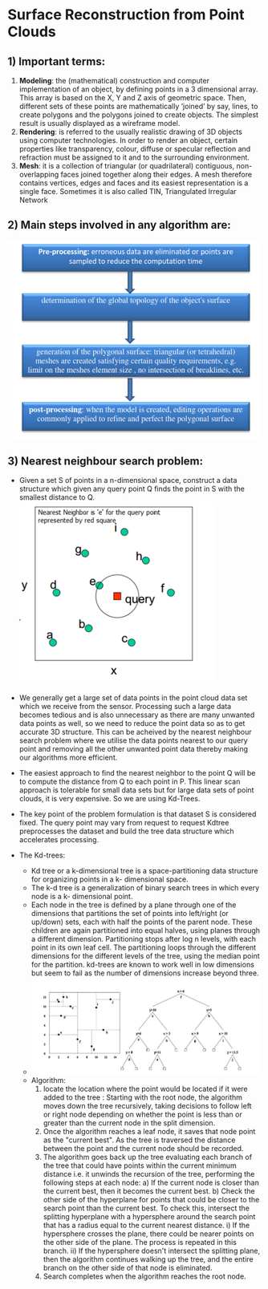 # Surface Reconstruction from Point Clouds
## 1) Important terms:
1. __Modeling__: the (mathematical) construction and computer implementation of an object, by defining
points in a 3 dimensional array. This array is based on the X, Y and Z axis of geometric space. Then,
different sets of these points are mathematically ’joined’ by say, lines, to create polygons and the
polygons joined to create objects. The simplest result is usually displayed as a wireframe model.
2. __Rendering__: is referred to the usually realistic drawing of 3D objects using computer technologies. In
order to render an object, certain properties like transparency, colour, diffuse or specular reflection and
refraction must be assigned to it and to the surrounding environment.
3. __Mesh__: it is a collection of triangular (or quadrilateral) contiguous, non-overlapping faces joined together
along their edges. A mesh therefore contains vertices, edges and faces and its easiest representation is a
single face. Sometimes it is also called TIN, Triangulated Irregular Network

## 2) Main steps involved in any algorithm are: 
![image1](images_la/Screenshot%20from%202022-09-06%2000-22-34.png)

## 3) Nearest neighbour search problem:
* Given a set S of points in a n-dimensional space, construct
a data structure which given any query point Q finds the point in S with the smallest distance to Q.
![image2](images_la/Screenshot%20from%202022-09-06%2000-24-45.png)

* We generally get a large set of data points in the point cloud data set which we receive from the sensor. Processing such a large data becomes tedious and is also unnecessary as there are many unwanted data points as well, so we need to reduce the point data so as to get accurate 3D structure. This can be acheived by the nearest neighbour search problem where we utilise the data points nearest to our query point and removing all the other unwanted point data thereby making our algorithms more efficient.
* The easiest approach to find the nearest neighbor
to the point Q will be to compute the distance
from Q to each point in P. This linear scan
approach is tolerable for small data sets but for
large data sets of point clouds, it is very
expensive. So we are using Kd-Trees.
* The key point of the problem formulation is that
dataset S is considered fixed. The query point may
vary from request to request Kdtree preprocesses the dataset and
build the tree data structure which accelerates
processing.
* The Kd-trees: 
    * Kd tree or a k-dimensional tree is a space-partitioning data structure for organizing points in a k-
dimensional space.
    * The k-d tree is a generalization of binary search trees in which every node is a k-
dimensional point.
    * Each node in the tree is defined by a plane through one of the dimensions that partitions the set of
points into left/right (or up/down) sets, each with half the points of the parent node. These children are
again partitioned into equal halves, using planes through a different dimension. Partitioning stops after
log n levels, with each point in its own leaf cell. The partitioning loops through the different dimensions
for the different levels of the tree, using the median point for the partition. kd-trees are known to work
well in low dimensions but seem to fail as the number of dimensions increase beyond three.
    * ![image3](images_la/Screenshot%20from%202022-09-06%2000-34-15.png)
    * Algorithm: 
        1) locate the location where the point would be located if it were added to the tree :
Starting with the root node, the algorithm moves down the tree recursively, taking decisions to
follow left or right node depending on whether the point is less than or greater than the current
node in the split dimension.
      2) Once the algorithm reaches a leaf node, it saves that node point as the "current best". As the tree is
traversed the distance between the point and the current node should be recorded.
      3) The algorithm goes back up the tree evaluating each branch of the tree that could have points
within the current minimum distance i.e. it unwinds the recursion of the tree, performing the
following steps at each node:
a) If the current node is closer than the current best, then it becomes the current best.
b) Check the other side of the hyperplane for points that could be closer to the search point than
the current best. To check this, intersect the splitting hyperplane with a hypersphere around the
search point that has a radius equal to the current nearest distance.
i) If the hypersphere crosses the plane, there could be nearer points on the other side of the
plane. The process is repeated in this branch.
ii) If the hypersphere doesn't intersect the splitting plane, then the algorithm continues
walking up the tree, and the entire branch on the other side of that node is eliminated.
      4) Search completes when the algorithm reaches the root node.


